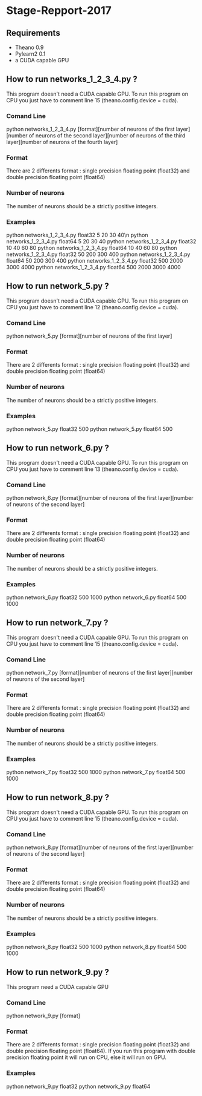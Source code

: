 # Stage-Repport-2017


## Requirements

* Theano 0.9
* Pylearn2 0.1 
* a CUDA capable GPU

## How to run networks_1_2_3_4.py ?
This program doesn't need a CUDA capable GPU. To run this program on CPU you just have to comment line 15 (theano.config.device = cuda).
### Comand Line
python networks_1_2_3_4.py [format][number of neurons of the first layer][number of neurons of the second layer][number of neurons of the third layer][number of neurons of the fourth layer]
### Format
There are 2 differents format : single precision floating point (float32) and double precision floating point (float64)
### Number of neurons
The number of neurons should be a strictly positive integers.
### Examples
python networks_1_2_3_4.py float32 5 20 30 40\n
python networks_1_2_3_4.py float64 5 20 30 40
python networks_1_2_3_4.py float32 10 40 60 80
python networks_1_2_3_4.py float64 10 40 60 80
python networks_1_2_3_4.py float32 50 200 300 400
python networks_1_2_3_4.py float64 50 200 300 400
python networks_1_2_3_4.py float32 500 2000 3000 4000
python networks_1_2_3_4.py float64 500 2000 3000 4000

## How to run network_5.py ?
This program doesn't need a CUDA capable GPU. To run this program on CPU you just have to comment line 12 (theano.config.device = cuda).
### Comand Line
python network_5.py [format][number of neurons of the first layer]
### Format
There are 2 differents format : single precision floating point (float32) and double precision floating point (float64)
### Number of neurons
The number of neurons should be a strictly positive integers.
### Examples
python network_5.py float32 500
python network_5.py float64 500

## How to run network_6.py ?
This program doesn't need a CUDA capable GPU. To run this program on CPU you just have to comment line 13 (theano.config.device = cuda).
### Comand Line
python network_6.py [format][number of neurons of the first layer][number of neurons of the second layer]
### Format
There are 2 differents format : single precision floating point (float32) and double precision floating point (float64)
### Number of neurons
The number of neurons should be a strictly positive integers.
### Examples
python network_6.py float32 500 1000
python network_6.py float64 500 1000


## How to run network_7.py ?
This program doesn't need a CUDA capable GPU. To run this program on CPU you just have to comment line 15 (theano.config.device = cuda).
### Comand Line
python network_7.py [format][number of neurons of the first layer][number of neurons of the second layer]
### Format
There are 2 differents format : single precision floating point (float32) and double precision floating point (float64)
### Number of neurons
The number of neurons should be a strictly positive integers.
### Examples
python network_7.py float32 500 1000
python network_7.py float64 500 1000


## How to run network_8.py ?
This program doesn't need a CUDA capable GPU. To run this program on CPU you just have to comment line 15 (theano.config.device = cuda).
### Comand Line
python network_8.py [format][number of neurons of the first layer][number of neurons of the second layer]
### Format
There are 2 differents format : single precision floating point (float32) and double precision floating point (float64)
### Number of neurons
The number of neurons should be a strictly positive integers.
### Examples
python network_8.py float32 500 1000
python network_8.py float64 500 1000


## How to run network_9.py ?
This program need a CUDA capable GPU
### Comand Line
python network_9.py [format]
### Format
There are 2 differents format : single precision floating point (float32) and double precision floating point (float64). If you run this program with double precision floating point it will run on CPU, else it will run on GPU.
### Examples
python network_9.py float32
python network_9.py float64
